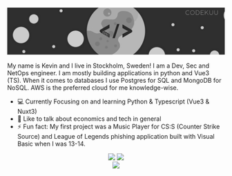 ![Banner](https://raw.githubusercontent.com/codekuu/codekuu/master/profileavatarbanner.png)

My name is Kevin and I live in Stockholm, Sweden! I am a Dev, Sec and NetOps engineer. I am mostly building applications in python and Vue3 (TS). When it comes to databases I use Postgres for SQL and MongoDB for NoSQL. AWS is the preferred cloud for me knowledge-wise.

- 💻 Currently Focusing on and learning Python & Typescript (Vue3 & Nuxt3)
- 💬 Like to talk about economics and tech in general
- ⚡ Fun fact: My first project was a Music Player for CS:S (Counter Strike Source) and League of Legends phishing application built with Visual Basic when I was 13-14.

<p align="center"> 
  <img src="https://github-readme-stats.vercel.app/api?username=codekuu&count_private=true&show_icons=true&theme=dark&hide=prs" />
  <img src="https://github-readme-stats.vercel.app/api/top-langs/?username=codekuu&layout=compact&theme=dark" /><br/>
  <img src="https://profile-counter.glitch.me/codekuu/count.svg" />
</p>
